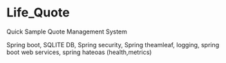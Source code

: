 # Life_Quote
Quick Sample Quote Management System

Spring boot, SQLITE DB, Spring security, Spring theamleaf, logging, spring boot web services,  spring hateoas (health,metrics)
